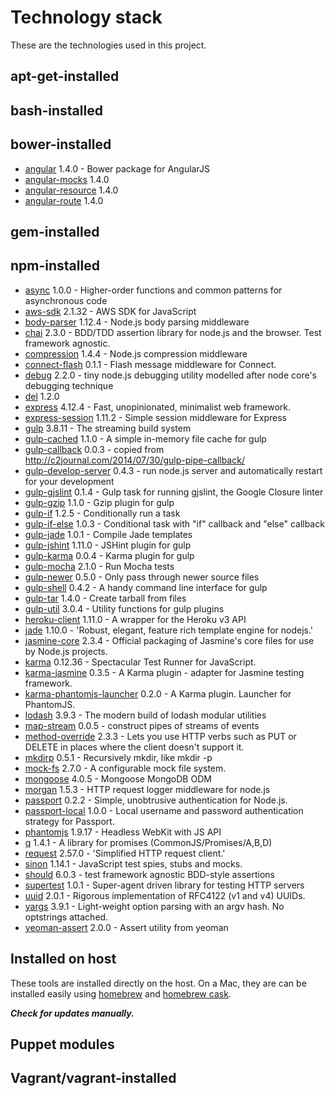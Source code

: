 # Technology stack

These are the technologies used in this project.

## apt-get-installed

## bash-installed

## bower-installed

- [angular](https://github.com/angular/bower-angular) 1.4.0 - Bower package for AngularJS
- [angular-mocks](https://github.com/angular/bower-angular-mocks) 1.4.0
- [angular-resource](https://github.com/angular/bower-angular-resource) 1.4.0
- [angular-route](https://github.com/angular/bower-angular-route) 1.4.0

## gem-installed

## npm-installed

- [async](https://www.npmjs.com/package/async) 1.0.0 - Higher-order functions and common patterns for asynchronous code
- [aws-sdk](https://www.npmjs.com/package/aws-sdk) 2.1.32 - AWS SDK for JavaScript
- [body-parser](https://www.npmjs.com/package/body-parser) 1.12.4 - Node.js body parsing middleware
- [chai](https://www.npmjs.com/package/chai) 2.3.0 - BDD/TDD assertion library for node.js and the browser. Test framework agnostic.
- [compression](https://www.npmjs.com/package/compression) 1.4.4 - Node.js compression middleware
- [connect-flash](https://www.npmjs.com/package/connect-flash) 0.1.1 - Flash message middleware for Connect.
- [debug](https://www.npmjs.com/package/debug) 2.2.0 - tiny node.js debugging utility modelled after node core's debugging technique
- [del](https://www.npmjs.com/package/del) 1.2.0
- [express](https://www.npmjs.com/package/express) 4.12.4 - Fast, unopinionated, minimalist web framework.
- [express-session](https://www.npmjs.com/package/express-session) 1.11.2 - Simple session middleware for Express
- [gulp](https://www.npmjs.com/package/gulp) 3.8.11 - The streaming build system
- [gulp-cached](https://www.npmjs.com/package/gulp-cached) 1.1.0 - A simple in-memory file cache for gulp
- [gulp-callback](https://www.npmjs.com/package/gulp-callback) 0.0.3 - copied from http://c2journal.com/2014/07/30/gulp-pipe-callback/
- [gulp-develop-server](https://www.npmjs.com/package/gulp-develop-server) 0.4.3 - run node.js server and automatically restart for your development
- [gulp-gjslint](https://www.npmjs.com/package/gulp-gjslint) 0.1.4 - Gulp task for running gjslint, the Google Closure linter
- [gulp-gzip](https://www.npmjs.com/package/gulp-gzip) 1.1.0 - Gzip plugin for gulp
- [gulp-if](https://www.npmjs.com/package/gulp-if) 1.2.5 - Conditionally run a task
- [gulp-if-else](https://www.npmjs.com/package/gulp-if-else) 1.0.3 - Conditional task with "if" callback and "else" callback
- [gulp-jade](https://www.npmjs.com/package/gulp-jade) 1.0.1 - Compile Jade templates
- [gulp-jshint](https://www.npmjs.com/package/gulp-jshint) 1.11.0 - JSHint plugin for gulp
- [gulp-karma](https://www.npmjs.com/package/gulp-karma) 0.0.4 - Karma plugin for gulp
- [gulp-mocha](https://www.npmjs.com/package/gulp-mocha) 2.1.0 - Run Mocha tests
- [gulp-newer](https://www.npmjs.com/package/gulp-newer) 0.5.0 - Only pass through newer source files
- [gulp-shell](https://www.npmjs.com/package/gulp-shell) 0.4.2 - A handy command line interface for gulp
- [gulp-tar](https://www.npmjs.com/package/gulp-tar) 1.4.0 - Create tarball from files
- [gulp-util](https://www.npmjs.com/package/gulp-util) 3.0.4 - Utility functions for gulp plugins
- [heroku-client](https://www.npmjs.com/package/heroku-client) 1.11.0 - A wrapper for the Heroku v3 API
- [jade](https://www.npmjs.com/package/jade) 1.10.0 - 'Robust, elegant, feature rich template engine for nodejs.'
- [jasmine-core](https://www.npmjs.com/package/jasmine-core) 2.3.4 - Official packaging of Jasmine's core files for use by Node.js projects.
- [karma](https://www.npmjs.com/package/karma) 0.12.36 - Spectacular Test Runner for JavaScript.
- [karma-jasmine](https://www.npmjs.com/package/karma-jasmine) 0.3.5 - A Karma plugin - adapter for Jasmine testing framework.
- [karma-phantomjs-launcher](https://www.npmjs.com/package/karma-phantomjs-launcher) 0.2.0 - A Karma plugin. Launcher for PhantomJS.
- [lodash](https://www.npmjs.com/package/lodash) 3.9.3 - The modern build of lodash modular utilities
- [map-stream](https://www.npmjs.com/package/map-stream) 0.0.5 - construct pipes of streams of events
- [method-override](https://www.npmjs.com/package/method-override) 2.3.3 - Lets you use HTTP verbs such as PUT or DELETE in places where the client doesn't support it.
- [mkdirp](https://www.npmjs.com/package/mkdirp) 0.5.1 - Recursively mkdir, like mkdir -p
- [mock-fs](https://www.npmjs.com/package/mock-fs) 2.7.0 - A configurable mock file system.
- [mongoose](https://www.npmjs.com/package/mongoose) 4.0.5 - Mongoose MongoDB ODM
- [morgan](https://www.npmjs.com/package/morgan) 1.5.3 - HTTP request logger middleware for node.js
- [passport](https://www.npmjs.com/package/passport) 0.2.2 - Simple, unobtrusive authentication for Node.js.
- [passport-local](https://www.npmjs.com/package/passport-local) 1.0.0 - Local username and password authentication strategy for Passport.
- [phantomjs](https://www.npmjs.com/package/phantomjs) 1.9.17 - Headless WebKit with JS API
- [q](https://www.npmjs.com/package/q) 1.4.1 - A library for promises (CommonJS/Promises/A,B,D)
- [request]() 2.57.0 - 'Simplified HTTP request client.'
- [sinon](https://www.npmjs.com/package/sinon) 1.14.1 - JavaScript test spies, stubs and mocks.
- [should](https://www.npmjs.com/package/should) 6.0.3 - test framework agnostic BDD-style assertions
- [supertest](https://www.npmjs.com/package/supertest) 1.0.1 - Super-agent driven library for testing HTTP servers
- [uuid](https://www.npmjs.com/package/uuid) 2.0.1 - Rigorous implementation of RFC4122 (v1 and v4) UUIDs.
- [yargs](https://www.npmjs.com/package/yargs) 3.9.1 - Light-weight option parsing with an argv hash. No optstrings attached.
- [yeoman-assert](https://www.npmjs.com/package/yeoman-assert) 2.0.0 - Assert utility from yeoman

## Installed on host

These tools are installed directly on the host.  On a Mac, they are can be installed easily using [homebrew](http://brew.sh/) and [homebrew cask](http://caskroom.io/).

***Check for updates manually.***

## Puppet modules

## Vagrant/vagrant-installed
